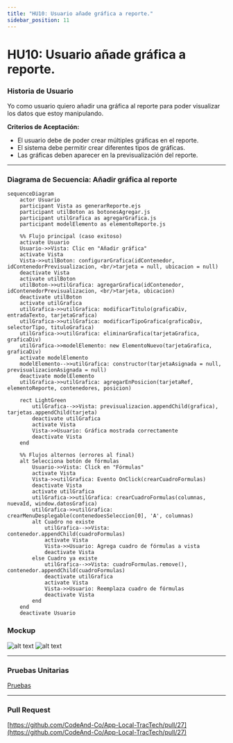 ```yaml
---
title: "HU10: Usuario añade gráfica a reporte."  
sidebar_position: 11
---
```


# HU10: Usuario añade gráfica a reporte.

### Historia de Usuario

Yo como usuario quiero añadir una gráfica al reporte para poder visualizar los datos que estoy manipulando.

**Criterios de Aceptación:**
- El usuario debe de poder crear múltiples gráficas en el reporte.
- El sistema debe permitir crear diferentes tipos de gráficas.
- Las gráficas deben aparecer en la previsualización del reporte.

---

### Diagrama de Secuencia: Añadir gráfica al reporte

```mermaid
sequenceDiagram
    actor Usuario
    participant Vista as generarReporte.ejs
    participant utilBoton as botonesAgregar.js
    participant utilGrafica as agregarGrafica.js
    participant modelElemento as elementoReporte.js

    %% Flujo principal (caso exitoso)
    activate Usuario
    Usuario->>Vista: Clic en "Añadir gráfica"
    activate Vista
    Vista->>utilBoton: configurarGrafica(idContenedor, idContenedorPrevisualizacion, <br/>tarjeta = null, ubicacion = null)
    deactivate Vista
    activate utilBoton
    utilBoton->>utilGrafica: agregarGrafica(idContenedor, idContenedorPrevisualizacion, <br/>tarjeta, ubicacion)
    deactivate utilBoton
    activate utilGrafica
    utilGrafica->>utilGrafica: modificarTitulo(graficaDiv, entradaTexto, tarjetaGrafica)
    utilGrafica->>utilGrafica: modificarTipoGrafica(graficaDiv, selectorTipo, tituloGrafica)
    utilGrafica->>utilGrafica: eliminarGrafica(tarjetaGrafica, graficaDiv)
    utilGrafica->>modelElemento: new ElementoNuevo(tarjetaGrafica, graficaDiv)
    activate modelElemento
    modelElemento-->>utilGrafica: constructor(tarjetaAsignada = null, previsualizacionAsignada = null)
    deactivate modelElemento
    utilGrafica->>utilGrafica: agregarEnPosicion(tarjetaRef, elementoReporte, contenedores, posicion)

    rect LightGreen
        utilGrafica-->>Vista: previsualizacion.appendChild(grafica), tarjetas.appendChild(tarjeta)
        deactivate utilGrafica
        activate Vista
        Vista->>Usuario: Gráfica mostrada correctamente
        deactivate Vista
    end

    %% Flujos alternos (errores al final)
    alt Selecciona botón de fórmulas
        Usuario->>Vista: Click en "Fórmulas"
        activate Vista
        Vista->>utilGrafica: Evento OnClick(crearCuadroFormulas)
        deactivate Vista
        activate utilGrafica
        utilGrafica->>utilGrafica: crearCuadroFormulas(columnas, nuevaId, window.datosGrafica)
        utilGrafica->>utilGrafica: crearMenuDesplegable(contenedoesSeleccion[0], 'A', columnas)
        alt Cuadro no existe
            utilGrafica-->>Vista: contenedor.appendChild(cuadroFormulas)
            activate Vista
            Vista->>Usuario: Agrega cuadro de fórmulas a vista
            deactivate Vista
        else Cuadro ya existe
            utilGrafica-->>Vista: cuadroFormulas.remove(), contenedor.appendChild(cuadroFormulas)
            deactivate utilGrafica
            activate Vista
            Vista->>Usuario: Reemplaza cuadro de fórmulas
            deactivate Vista
        end
    end
    deactivate Usuario
```

### Mockup

![alt text](./mockups/MockupAnálisis.png)
![alt text](./mockups/MockupAnálisis2.png)

--- 

### Pruebas Unitarias 
[Pruebas](https://docs.google.com/spreadsheets/d/1W-JW32dTsfI22-Yl5LydMhiu-oXHH_xo3hWvK6FHeLw/edit?gid=1520118499#gid=1520118499)

---

### Pull Request
[https://github.com/CodeAnd-Co/App-Local-TracTech/pull/27](https://github.com/CodeAnd-Co/App-Local-TracTech/pull/27)
